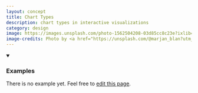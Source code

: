 ```yaml
---
layout: concept
title: Chart Types
description: chart types in interactive visualizations
category: design
image: https://images.unsplash.com/photo-1562504208-03d85cc8c23e?ixlib=rb-1.2.1&ixid=eyJhcHBfaWQiOjEyMDd9&auto=format&fit=crop&w=1350&q=80
image-credits: Photo by <a href="https://unsplash.com/@marjan_blan?utm_source=unsplash&amp;utm_medium=referral&amp;utm_content=creditCopyText">Марьян Блан | @marjanblan</a> on <a href="/s/photos/map?utm_source=unsplash&amp;utm_medium=referral&amp;utm_content=creditCopyText">Unsplash</a>
---
```


<details markdown="1" open>
<summary><h3>Examples</h3></summary> 

There is no example yet. Feel free to <a href="{{ site.repo }}/edit/master/{{ page.path }}" target="_blank"><i class="fa fa-edit fa-fw"></i> edit this page</a>.

</details>


